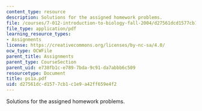 ```yaml
---
content_type: resource
description: Solutions for the assigned homework problems.
file: /courses/7-012-introduction-to-biology-fall-2004/d27561dcd1577cb1c1e9a42ff659e4f2_ps1a.pdf
file_type: application/pdf
learning_resource_types:
- Assignments
license: https://creativecommons.org/licenses/by-nc-sa/4.0/
ocw_type: OCWFile
parent_title: Assignments
parent_type: CourseSection
parent_uid: e738fb1c-e789-7bda-9c91-da7abbb6c509
resourcetype: Document
title: ps1a.pdf
uid: d27561dc-d157-7cb1-c1e9-a42ff659e4f2
---
```

Solutions for the assigned homework problems.